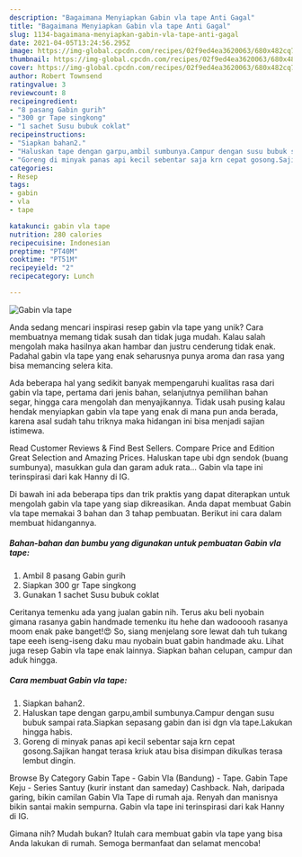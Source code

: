 ```yaml
---
description: "Bagaimana Menyiapkan Gabin vla tape Anti Gagal"
title: "Bagaimana Menyiapkan Gabin vla tape Anti Gagal"
slug: 1134-bagaimana-menyiapkan-gabin-vla-tape-anti-gagal
date: 2021-04-05T13:24:56.295Z
image: https://img-global.cpcdn.com/recipes/02f9ed4ea3620063/680x482cq70/gabin-vla-tape-foto-resep-utama.jpg
thumbnail: https://img-global.cpcdn.com/recipes/02f9ed4ea3620063/680x482cq70/gabin-vla-tape-foto-resep-utama.jpg
cover: https://img-global.cpcdn.com/recipes/02f9ed4ea3620063/680x482cq70/gabin-vla-tape-foto-resep-utama.jpg
author: Robert Townsend
ratingvalue: 3
reviewcount: 8
recipeingredient:
- "8 pasang Gabin gurih"
- "300 gr Tape singkong"
- "1 sachet Susu bubuk coklat"
recipeinstructions:
- "Siapkan bahan2."
- "Haluskan tape dengan garpu,ambil sumbunya.Campur dengan susu bubuk sampai rata.Siapkan sepasang gabin dan isi dgn vla tape.Lakukan hingga habis."
- "Goreng di minyak panas api kecil sebentar saja krn cepat gosong.Sajikan hangat terasa kriuk atau bisa disimpan dikulkas terasa lembut dingin."
categories:
- Resep
tags:
- gabin
- vla
- tape

katakunci: gabin vla tape 
nutrition: 280 calories
recipecuisine: Indonesian
preptime: "PT40M"
cooktime: "PT51M"
recipeyield: "2"
recipecategory: Lunch

---
```



![Gabin vla tape](https://img-global.cpcdn.com/recipes/02f9ed4ea3620063/680x482cq70/gabin-vla-tape-foto-resep-utama.jpg)

Anda sedang mencari inspirasi resep gabin vla tape yang unik? Cara membuatnya memang tidak susah dan tidak juga mudah. Kalau salah mengolah maka hasilnya akan hambar dan justru cenderung tidak enak. Padahal gabin vla tape yang enak seharusnya punya aroma dan rasa yang bisa memancing selera kita.

Ada beberapa hal yang sedikit banyak mempengaruhi kualitas rasa dari gabin vla tape, pertama dari jenis bahan, selanjutnya pemilihan bahan segar, hingga cara mengolah dan menyajikannya. Tidak usah pusing kalau hendak menyiapkan gabin vla tape yang enak di mana pun anda berada, karena asal sudah tahu triknya maka hidangan ini bisa menjadi sajian istimewa.

Read Customer Reviews &amp; Find Best Sellers. Compare Price and Edition Great Selection and Amazing Prices. Haluskan tape ubi dgn sendok (buang sumbunya), masukkan gula dan garam aduk rata… Gabin vla tape ini terinspirasi dari kak Hanny di IG.


Di bawah ini ada beberapa tips dan trik praktis yang dapat diterapkan untuk mengolah gabin vla tape yang siap dikreasikan. Anda dapat membuat Gabin vla tape memakai 3 bahan dan 3 tahap pembuatan. Berikut ini cara dalam membuat hidangannya.

<!--inarticleads1-->

##### Bahan-bahan dan bumbu yang digunakan untuk pembuatan Gabin vla tape:

1. Ambil 8 pasang Gabin gurih
1. Siapkan 300 gr Tape singkong
1. Gunakan 1 sachet Susu bubuk coklat


Ceritanya temenku ada yang jualan gabin nih. Terus aku beli nyobain gimana rasanya gabin handmade temenku itu hehe dan wadooooh rasanya moom enak pake banget!😍 So, siang menjelang sore lewat dah tuh tukang tape eeeh iseng-iseng daku mau nyobain buat gabin handmade aku. Lihat juga resep Gabin vla tape enak lainnya. Siapkan bahan celupan, campur dan aduk hingga. 

<!--inarticleads2-->

##### Cara membuat Gabin vla tape:

1. Siapkan bahan2.
1. Haluskan tape dengan garpu,ambil sumbunya.Campur dengan susu bubuk sampai rata.Siapkan sepasang gabin dan isi dgn vla tape.Lakukan hingga habis.
1. Goreng di minyak panas api kecil sebentar saja krn cepat gosong.Sajikan hangat terasa kriuk atau bisa disimpan dikulkas terasa lembut dingin.


Browse By Category Gabin Tape - Gabin Vla (Bandung) - Tape. Gabin Tape Keju - Series Santuy (kurir instant dan sameday) Cashback. Nah, daripada garing, bikin camilan Gabin Vla Tape di rumah aja. Renyah dan manisnya bikin santai makin sempurna. Gabin vla tape ini terinspirasi dari kak Hanny di IG. 

Gimana nih? Mudah bukan? Itulah cara membuat gabin vla tape yang bisa Anda lakukan di rumah. Semoga bermanfaat dan selamat mencoba!
